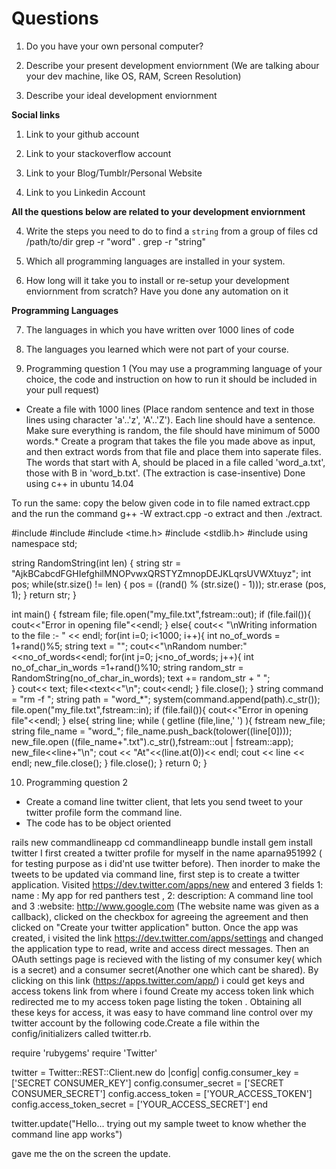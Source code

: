 # Questions

1. Do you have your own personal computer?

2. Describe your present development enviornment (We are talking abour your dev machine, like OS, RAM, Screen Resolution)

3. Describe your ideal development enviornment

**Social links**

1. Link to your github account

2. Link to your stackoverflow account

3. Link to your Blog/Tumblr/Personal Website

4. Link to you Linkedin Account

**All the questions below are related to your development enviornment**

4. Write the steps you need to do to find a `string` from a group of files
cd /path/to/dir
grep -r "word" .
grep -r "string" 

5. Which all programming languages are installed in your system.

6. How long will it take you to install or re-setup your development enviornment from scratch? Have you done any automation on it

**Programming Languages**

7. The languages in which you have written over 1000 lines of code

8. The languages you learned which were not part of your course.

9. Programming question 1 (You may use a programming language of your choice, the code and instruction on how to run it should be included in your pull request)

  * Create a file with 1000 lines (Place random sentence and text in those lines using character 'a'..'z', 'A'..'Z'). Each line should have a sentence. Make sure everything is random, the file should have minimum of 5000 words.* Create a program that takes the file you made above as input, and then extract words from that file and place them into saperate files. The words that start with A, should be placed in a file called 'word_a.txt', those with B in 'word_b.txt'. (The extraction is case-insentive)
  Done using c++ in ubuntu 14.04

To run the same: copy the below given code in to file named extract.cpp and the run the command g++ -W extract.cpp -o extract
and then ./extract.

#include <iostream>
#include <fstream>
#include <time.h>
#include <stdlib.h> 
#include <string>
using namespace std;

string RandomString(int len)
{
   string str = "AjkBCabcdFGHIefghilMNOPvwxQRSTYZmnopDEJKLqrsUVWXtuyz";
   int pos;
   while(str.size() != len) {
    pos = ((rand() % (str.size() - 1)));
    str.erase (pos, 1);
   }
   return str;
}

int main()
{
	fstream file;
	file.open("my_file.txt",fstream::out);
	if (file.fail()){
		cout<<"Error in opening file"<<endl;
	}
	else{
		cout<< "\nWriting information to the file :- " << endl;
		for(int i=0; i<1000; i++){
			int no_of_words = 1+rand()%5;
			string text = "";
  			cout<<"\nRandom number:"<<no_of_words<<endl;
  			for(int j=0; j<no_of_words; j++){
  				int no_of_char_in_words =1+rand()%10;
  				string random_str = RandomString(no_of_char_in_words);
  				text += random_str + " ";	
  			}
  			cout<< text;
			file<<text<<"\n";
  			cout<<endl;
		}
		file.close();
	}
	string command = "rm -f ";
	string path = "word_*";
	system(command.append(path).c_str());
	file.open("my_file.txt",fstream::in);
	if (file.fail()){
		cout<<"Error in opening file"<<endl;
	}
	else{
		string line;
		while ( getline (file,line,' ') ){
			fstream new_file;
			string file_name = "word_";
			file_name.push_back(tolower((line[0])));
			new_file.open ((file_name+".txt").c_str(),fstream::out | fstream::app);
			new_file<<line+"\n";
			cout << "At"<<(line.at(0))<< endl;
      		cout << line << endl;
      		new_file.close();
    	}
    	file.close();
	}
  	return 0;
}

  

10. Programming question 2

  * Create a comand line twitter client, that lets you send tweet to your twitter profile form the command line.
  * The code has to be object oriented
  
  rails new commandlineapp
cd commandlineapp
bundle install
gem install twitter
I first created a twitter profile for myself in the name aparna951992 ( for testing purpose as i did'nt use twitter before).
Then inorder to make the tweets to be updated via command line, first step is to create a twitter application.
Visited https://dev.twitter.com/apps/new and entered 3 fields 1: name : My app for red panthers test , 2: description: A command line tool and 3 :website: http://www.google.com (The website name was given as a callback), clicked on the checkbox for agreeing the agreement and then clicked on "Create your twitter application" button. Once the app was created, i visited the link https://dev.twitter.com/apps/settings and changed the application type to read, write and access direct messages. Then an OAuth settings page is recieved with the listing of my consumer key( which is a secret) and a consumer secret(Another one which cant be shared). By clicking on this link (https://apps.twitter.com/app/) i could get keys and access tokens link from where i found Create my access token link which redirected me to my access token page listing the token . Obtaining all these keys for access, it was easy to have command line control over my twitter account by the following code.Create a file within the config/initializers called twitter.rb.

require 'rubygems'
require 'Twitter'

twitter = Twitter::REST::Client.new do |config|
  config.consumer_key = ['SECRET CONSUMER_KEY']
  config.consumer_secret = ['SECRET CONSUMER_SECRET']
  config.access_token = ['YOUR_ACCESS_TOKEN']
  config.access_token_secret = ['YOUR_ACCESS_SECRET']
end


twitter.update("Hello... trying out my sample tweet to know whether the command line app works")


gave me the on the screen the update.

